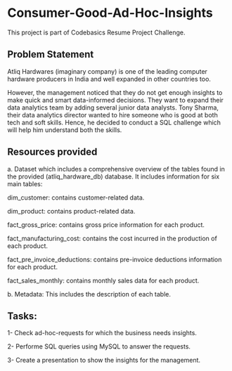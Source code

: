 # Consumer-Good-Ad-Hoc-Insights

This project is part of Codebasics Resume Project Challenge.

## Problem Statement
Atliq Hardwares (imaginary company) is one of the leading computer hardware producers in India and well expanded in other countries too.

However, the management noticed that they do not get enough insights to make quick and smart data-informed decisions. They want to expand their data analytics team by adding several junior data analysts. Tony Sharma, their data analytics director wanted to hire someone who is good at both tech and soft skills. Hence, he decided to conduct a SQL challenge which will help him understand both the skills.

## Resources provided
a. Dataset which includes a comprehensive overview of the tables found in the provided (atliq_hardware_db) database. It includes information for six main tables:

dim_customer: contains customer-related data.

dim_product: contains product-related data.

fact_gross_price: contains gross price information for each product.

fact_manufacturing_cost: contains the cost incurred in the production of each product.

fact_pre_invoice_deductions: contains pre-invoice deductions information for each product.

fact_sales_monthly: contains monthly sales data for each product.

b. Metadata: This includes the description of each table.

## Tasks:
1- Check ad-hoc-requests for which the business needs insights.

2- Performe SQL queries using MySQL to answer the requests.

3- Create a presentation to show the insights for the management.
